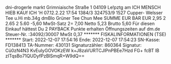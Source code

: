 dni-drogerle markt Grimniaische Straße 1 04109 Le!pztg am ICH MENSCH HIEB KAUf ICH 'H 07.12.2.22 17:54 1384/3 324753/9 1527 Cupper- Welsser Tee u.Hi mb.34g dmBlo Grüner Tee Chun Mee SUMME EUR BAR EUR 2,95 2 2.65 2 5.60 -5,60 MwSt-Satz 2= 7,00 Netto 5,23 Brutto 5,60 Für diesen Einkauf hättest Du 2 PAYBACK Punkte erhalten Öffnungszeiten auf dm.de Steuer-Nr. :34092/30007 MwSt 0,37 ******* FISKALINFORMATIONEN (TSE) ******* Start: 2022-12-07 17:54:16 Ende: 2022-12-07 17:54:23 SN-Kasse: FD138413 TA-Nummer: 430131 Signaturzähler: 860364 Signatur: Cü0zN4N3 KvEuIyGOVOKzEW k+J8zaVURTCJlPnPBEe7Hzd FG+ fcBT lB zITqsBo71QUDyfPzBlSmqR+W9dQ==